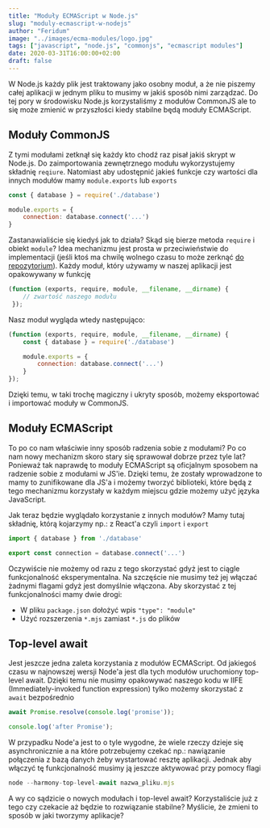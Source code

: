 ```yaml
---
title: "Moduły ECMAScript w Node.js"
slug: "moduly-ecmascript-w-nodejs"
author: "Feridum"
image: "../images/ecma-modules/logo.jpg"
tags: ["javascript", "node.js", "commonjs", "ecmascript modules"]
date: 2020-03-31T16:00:00+02:00
draft: false
---
```


W Node.js każdy plik jest traktowany jako osobny moduł, a że nie piszemy całej aplikacji w jednym pliku to musimy w jakiś sposób nimi zarządzać. Do tej pory w środowisku Node.js korzystaliśmy z modułów CommonJS ale to się może zmienić w przyszłości kiedy stabilne będą moduły ECMAScript.

<!--more-->

## Moduły CommonJS
Z tymi modułami zetknął się każdy kto chodź raz pisał jakiś skrypt w Node.js. Do zaimportowania zewnętrznego modułu wykorzystujemy składnię `reqiure`. Natomiast aby udostępnić jakieś funkcje czy wartości dla innych modułów mamy `module.exports` lub `exports`

```js
const { database } = require('./database')

module.exports = {
    connection: database.connect('...')
}
```

Zastanawialiście się kiedyś jak to działa? Skąd się bierze metoda `require` i obiekt `module`? Idea mechanizmu jest prosta w przeciwieństwie do implementacji (jeśli ktoś ma chwilę wolnego czasu to może zerknąć [do repozytorium](https://github.com/nodejs/node/blob/master/lib/internal/modules/cjs/loader.js)). Każdy moduł, który używamy w naszej aplikacji jest opakowywany w funkcję 

```js
(function (exports, require, module, __filename, __dirname) { 
	// zwartość naszego modułu
 });
```

Nasz moduł wygląda wtedy następująco:

```js
(function (exports, require, module, __filename, __dirname) { 
    const { database } = require('./database')

    module.exports = {
        connection: database.connect('...')
    }
});
```

Dzięki temu, w taki trochę magiczny i ukryty sposób, możemy eksportować i importować moduły w CommonJS.

## Moduły ECMAScript
To po co nam właściwie inny sposób radzenia sobie z modułami? Po co nam nowy mechanizm skoro stary się sprawował dobrze przez tyle lat? Ponieważ tak naprawdę to moduły ECMAScript są oficjalnym sposobem na radzenie sobie z modułami w JS'ie. Dzięki temu, że zostały wprowadzone to mamy to zunifikowane dla JS'a i możemy tworzyć biblioteki, które będą z tego mechanizmu korzystały w każdym miejscu gdzie możemy użyć języka JavaScript. 

Jak teraz będzie wyglądało korzystanie z innych modułów? Mamy tutaj składnię, którą kojarzymy np.: z React'a czyli `import` i `export`

```js
import { database } from './database'

export const connection = database.connect('...')
```

Oczywiście nie możemy od razu z tego skorzystać gdyż jest to ciągle funkcjonalność eksperymentalna. Na szczęście nie musimy też jej włączać żadnymi flagami gdyż jest domyślnie włączona. Aby skorzystać z tej funkcjonalności mamy dwie drogi: 

- W pliku `package.json` dołożyć wpis `"type": "module"`
- Użyć rozszerzenia `*.mjs` zamiast `*.js` do plików

## Top-level await

Jest jeszcze jedna zaleta korzystania z modułów ECMAScript. Od jakiegoś czasu w najnowszej wersji Node'a jest dla tych modułów uruchomiony top-level await. Dzięki temu nie musimy opakowywać naszego kodu w IIFE (Immediately-invoked function expression) tylko możemy skorzystać z `await` bezpośrednio

```js
await Promise.resolve(console.log('promise'));

console.log('after Promise');
```

W przypadku Node'a jest to o tyle wygodne, że wiele rzeczy dzieje się asynchronicznie a na które potrzebujemy czekać np.: nawiązanie połączenia z bazą danych żeby wystartować resztę aplikacji. Jednak aby włączyć tę funkcjonalność musimy ją jeszcze aktywować przy pomocy flagi

```js
node --harmony-top-level-await nazwa_pliku.mjs
```

A wy co sądzicie o nowych modułach i top-level await? Korzystaliście już z tego czy czekacie aż będzie to rozwiązanie stabilne? Myślicie, że zmieni to sposób w jaki tworzymy aplikacje?